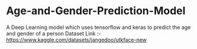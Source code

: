 # Age-and-Gender-Prediction-Model
A Deep Learning model which uses tensorflow and keras to predict the age and gender of a person
Dataset Link :- https://www.kaggle.com/datasets/jangedoo/utkface-new
